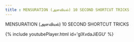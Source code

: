 ```yaml
---
title : MENSURATION (அளவியல்) 10 SECOND SHORTCUT TRICKS
---
```


MENSURATION (அளவியல்) 10 SECOND SHORTCUT TRICKS



{% include youtubePlayer.html id='glXvdaJiEGU' %}
